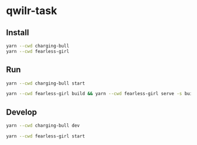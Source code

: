 # qwilr-task

## Install

```sh
yarn --cwd charging-bull
yarn --cwd fearless-girl
```

## Run

```sh
yarn --cwd charging-bull start
```

```sh
yarn --cwd fearless-girl build && yarn --cwd fearless-girl serve -s build
```

## Develop

```sh
yarn --cwd charging-bull dev
```

```sh
yarn --cwd fearless-girl start
```

